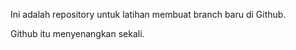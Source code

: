 Ini adalah repository untuk latihan membuat branch baru di Github.  

Github itu menyenangkan sekali.
